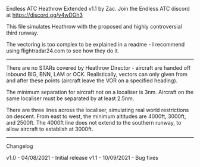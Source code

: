 Endless ATC Heathrow Extended v1.1 by Zac. Join the Endless ATC discord at https://discord.gg/v4wDGh3

This file simulates Heathrow with the proposed and highly controversial third runway.

The vectoring is too complex to be explained in a readme - I recommend using flightradar24.com to see how they do it.

---------------------------------------------------------

There are no STARs covered by Heathrow Director - aircraft are handed off inbound BIG, BNN, LAM or OCK. Realistically, vectors can only given from and after these points (aircraft leave the VOR on a specified heading).


The minimum separation for aircraft not on a localiser is 3nm. Aircraft on the same localiser must be separated by at least 2.5nm.


There are three lines across the localiser, simulating real world restrictions on descent. From east to west, the minimum altitudes are 4000ft, 3000ft, and 2500ft. The 4000ft line does not extend to the southern runway, to allow aircraft to establish at 3000ft.

---------------------------------------------------------

Changelog

v1.0 - 04/08/2021 - Initial release
v1.1 - 10/09/2021 - Bug fixes